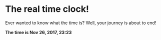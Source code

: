 # The real time clock!

Ever wanted to know what the time is? Well, your journey is about to end!

**The time is Nov 26, 2017, 23:23**